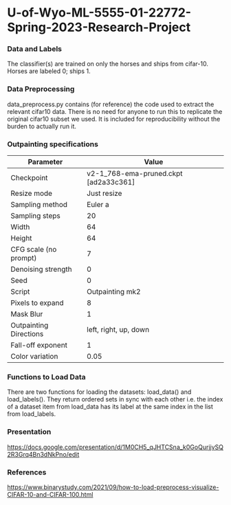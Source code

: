 # U-of-Wyo-ML-5555-01-22772-Spring-2023-Research-Project

### Data and Labels

The classifier(s) are trained on only the horses and ships from cifar-10. Horses are labeled 0; ships 1.

### Data Preprocessing

data_preprocess.py contains (for reference) the code used to extract the relevant cifar10 data. There is no need for anyone to
run this to replicate the original cifar10 subset we used. It is included for reproducibility without the burden to
actually run it.

### Outpainting specifications

| Parameter                | Value                              |
|--------------------------|------------------------------------|
| Checkpoint               | v2-1_768-ema-pruned.ckpt [ad2a33c361] |
| Resize mode              | Just resize                        |
| Sampling method          | Euler a                            |
| Sampling steps           | 20                                 |
| Width                    | 64                                 |
| Height                   | 64                                 |
| CFG scale (no prompt)    | 7                                  |
| Denoising strength       | 0                                  |
| Seed                     | 0                                  |
| Script                   | Outpainting mk2                    |
| Pixels to expand         | 8                                  |
| Mask Blur                | 1                                  |
| Outpainting Directions   | left, right, up, down              |
| Fall-off exponent        | 1                                  |
| Color variation          | 0.05                               |


### Functions to Load Data

There are two functions for loading the datasets: load_data() and load_labels(). They return ordered sets in sync with each
other i.e. the index of a dataset item from load_data has its label at the same index in the list from load_labels.

### Presentation

https://docs.google.com/presentation/d/1M0CH5_qJHTCSna_k0GoQurjjvSQ2R3Grq4Bn3dNkPno/edit

### References

https://www.binarystudy.com/2021/09/how-to-load-preprocess-visualize-CIFAR-10-and-CIFAR-100.html
